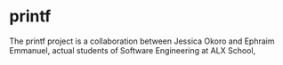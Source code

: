 # printf
The printf project is a collaboration between Jessica Okoro and Ephraim Emmanuel, actual students of Software Engineering at ALX School,
